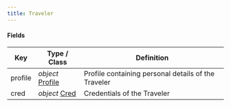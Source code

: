 ```yaml
---
title: Traveler
---
```


#### Fields

| Key | Type / Class | Definition |
| --- | ----------------- | ---------- |
| profile | *object* [Profile](/Resources/Profile)  | Profile containing personal details of the Traveler |
| cred | *object* [Cred](/Resources/Cred)  | Credentials of the Traveler |
